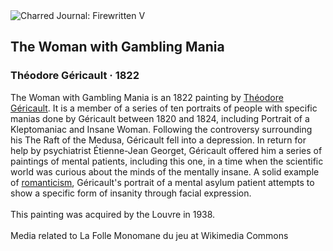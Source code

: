<div class="artwork-of-the-day">
  <div class="container">
    <div class="img-wrapper">
      <img
        src="https://uploads6.wikiart.org/images/theodore-gericault/the-woman-with-gambling-mania-1822.jpg!Large.jpg"
        alt="Charred Journal: Firewritten V" />
    </div>
    <div class="artwork-detail">
      <div class="artwork-origin"> 
        <h2 class="artwork-name">The Woman with Gambling Mania</h2>
        <h3 class="artist">
          Théodore Géricault
                    ·  1822
        </h3>
      </div>
      <p class="description">
        <span class="artwork-description-text ng-binding" ng-bind-html="viewModel.ArtworkOfTheDay.Description | unsafe">The Woman with Gambling Mania is an 1822 painting by <a target="_blank" href="/en/theodore-gericault">Théodore Géricault</a>. It is a member of a series of ten portraits of people with specific manias done by Géricault between 1820 and 1824, including Portrait of a Kleptomaniac and Insane Woman. Following the controversy surrounding his The Raft of the Medusa, Géricault fell into a depression. In return for help by psychiatrist Étienne-Jean Georget, Géricault offered him a series of paintings of mental patients, including this one, in a time when the scientific world was curious about the minds of the mentally insane. A solid example of <a target="_blank" href="/en/artists-by-art-movement/romanticism">romanticism</a>, Géricault's portrait of a mental asylum patient attempts to show a specific form of insanity through facial expression.
<br>
<br>This painting was acquired by the Louvre in 1938.
<br>
<br> Media related to La Folle Monomane du jeu at Wikimedia Commons</span>
                        <div class="text-shadow-container" ng-show="showShadow" style=""></div>
      </p>
    </div>
  </div>

</div>
